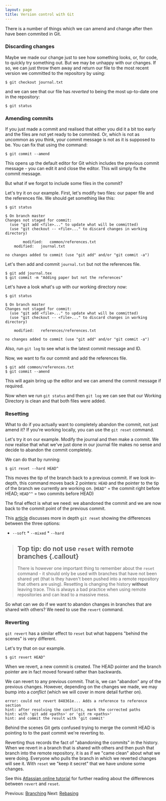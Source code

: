 ```yaml
---
layout: page
title: Version control with Git  
---
```

There is a number of things which we can amend and change after then have been
commited in Git.

### Discarding changes

Maybe we made our change just to see how something looks, or, for code, to
quickly try something out. But we may be unhappy with our changes. If so, we
can just throw them away and return our file to the most recent version we
committed to the repository by using:

```{.bash}
$ git checkout journal.txt
```

and we can see that our file has *reverted* to being the most up-to-date one in
the repository:

```{.bash}
$ git status
```
    
### Amending commits

If you just made a commit and realised that either you did it a bit too early
and the files are not yet ready to be commited. Or, which is not as uncommon as
you think, your commit message is not as it is supposed to be. You can fix that
using the command:

```{.bash}
$ git commit --amend
```

This opens up the default editor for Git which includes the previous commit
message - you can edit it and close the editor. This will simply fix the commit
message.

But what if we forgot to include some files in the commit?

Let's try it on our example. First, let's modify two files: our paper file and
the references file. We should get something like this:
	
```{.bash}
$ git status 
```
```{.output}
$ On branch master 
Changes not staged for commit:
  (use "git add <file>..." to update what will be committed)
  (use "git checkout -- <file>..." to discard changes in working directory)

    	modified:   common/references.txt
	modified:   journal.txt

no changes added to commit (use "git add" and/or "git commit -a")
```

Let's then add and commit `journal.txt` but not the references file.

```{.bash}
$ git add journal.tex 
$ git commit -m "Adding paper but not the references"
```
	
Let's have a look what's up with our working directory now:

```{.bash}
$ git status
```
```{.output}
$ On branch master 
Changes not staged for commit: 
  (use "git add <file>..." to update what will be committed) 
  (use "git checkout --	<file>..." to discard changes in working directory)

	modified:   references/references.txt

no changes added to commit (use "git add" and/or "git commit -a")
```

Also, run `git log` to see what is the latest commit message and ID.

Now, we want to fix our commit and add the references file.

```{.bash}
$ git add common/references.txt 
$ git commit --amend
```

This will again bring up the editor and we can amend the commit message if required.

Now when we run `git status` and then `git log` we can see that our Working
Directory is clean and that both files were added. 


### Resetting

What to do if you actually want to completely abandon the commit, not just
amend it? If you're working locally, you can use the `git reset` command. 

Let's try it on our example. Modify the journal and then make a commit. We now
realise that what we've just done in our journal file makes no sense and decide
to abandon the commit completely.

We can do that by running:

```{.bash}
$ git reset --hard HEAD^
```

This moves the tip of the branch back to a previous commit. If we look in-depth, this command
moves back 2 pointers: `HEAD` and the pointer to the tip of the branch we currently are working on. (`HEAD^` = the commit right before HEAD; `HEAD^^` = two commits before HEAD)

The final effect is what we need: we abandoned the commit and we are now back
to the commit point of the previous commit.

This [article](http://git-scm.com/2011/07/11/reset.html) discusses more in
depth `git reset` showing the differences between the three options:

* `--soft` * `--mixed` * `--hard`


> ## Top tip: do not use `reset` with remote branches {.callout}
> There is however one important thing to remember about the `reset` command - it
> should only be used with branches that have not been shared yet (that is they
> haven't been pushed into a remote repository that others are using). Resetting
> is changing the history **without** leaving trace. This is always a bad practice
> when using remote repositories and can lead to a massive mess.

So what can we do if we want to abandon changes in branches that are shared
with others? We need to use the `revert` command.

### Reverting

`git revert` has a similar effect to `reset` but what happens "behind the
scenes" is very different. 

Let's try that on our example. 

```{.bash}	
$ git revert HEAD^
```

When we revert, a new commit is created. The HEAD pointer and the branch
pointer are in fact moved forward rather than backwards. 	
	
We can revert to any previous commit. That is, we can "abandon" any of the
previous changes. However, depending on the changes we made, we may bump into
a *conflict* (which we will cover in more detail further on). 

```{.output}
error: could not revert 848361e... Adds a reference to reference section
hint: after resolving the conflicts, mark the corrected paths
hint: with 'git add <paths>' or 'git rm <paths>'
hint: and commit the result with 'git commit'
```
	
Behind the scenes Git gets confused trying to merge the commit HEAD is pointing
to to the past commit we're reverting to. 

Reverting thus records the fact of "abandoning the commits" in the history.
When we revert in a branch that is shared with others and then push that branch
into the remote repository, it is as if we "came clean" about what we were
doing. Everyone who pulls the branch in which we reverted changes will see it.
With `reset` we "keep it secret" that we have undone some changes.
	

See this [Atlassian online tutorial](
https://www.atlassian.com/git/tutorials/resetting-checking-out-and-reverting/commit-level-operations)
for further reading about the differences between `revert` and `reset`.

Previous: [Branching](03-branching.html) Next: [Rebasing](05-rebasing.html)
